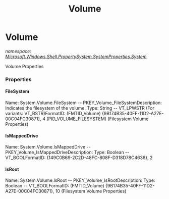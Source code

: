﻿---
title: Volume
---

# Volume
_namespace: [Microsoft.Windows.Shell.PropertySystem.SystemProperties.System](N-Microsoft.Windows.Shell.PropertySystem.SystemProperties.System.html)_

Volume Properties



### Properties

#### FileSystem
Name: System.Volume.FileSystem -- PKEY_Volume_FileSystemDescription: Indicates the filesystem of the volume.
Type: String -- VT_LPWSTR (For variants: VT_BSTR)FormatID: (FMTID_Volume) {9B174B35-40FF-11D2-A27E-00C04FC30871}, 4 (PID_VOLUME_FILESYSTEM) (Filesystem Volume Properties)
#### IsMappedDrive
Name: System.Volume.IsMappedDrive -- PKEY_Volume_IsMappedDriveDescription: Type: Boolean -- VT_BOOLFormatID: {149C0B69-2C2D-48FC-808F-D318D78C4636}, 2
#### IsRoot
Name: System.Volume.IsRoot -- PKEY_Volume_IsRootDescription: 
Type: Boolean -- VT_BOOLFormatID: (FMTID_Volume) {9B174B35-40FF-11D2-A27E-00C04FC30871}, 10 (Filesystem Volume Properties)

